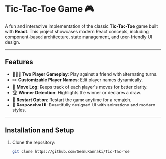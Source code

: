 # Tic-Tac-Toe Game 🎮

A fun and interactive implementation of the classic **Tic-Tac-Toe** game built with **React**. This project showcases modern React concepts, including component-based architecture, state management, and user-friendly UI design.

---

## **Features**

- 🧑‍🤝‍🧑 **Two Player Gameplay**: Play against a friend with alternating turns.
- ✏️ **Customizable Player Names**: Edit player names dynamically.
- 📜 **Move Log**: Keeps track of each player's moves for better clarity.
- 🏆 **Winner Detection**: Highlights the winner or declares a draw.
- 🔄 **Restart Option**: Restart the game anytime for a rematch.
- 🎨 **Responsive UI**: Beautifully designed UI with animations and modern styles.

---

## **Installation and Setup**

1. Clone the repository:
   ```bash
   git clone https://github.com/SeenuKannaki/Tic-Tac-Toe
